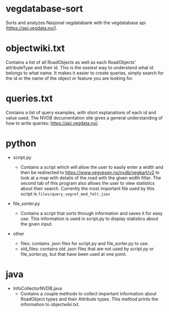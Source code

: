 # vegdatabase-sort
Sorts and analyzes Nasjonal vegdatabank with the vegdatabase api (https://api.vegdata.no/).

# objectwiki.txt
Contains a list of all RoadObjects as well as each RoadObjects' attributeType and their id. This is the easiest way to understand what id belongs to what name. It makes it easier to create queries, simply search for the id or the name of the object or feature you are looking for.

# queries.txt
Contains a list of query examples, with short explanations of each id and value used. The NVDB documentation site gives a general understanding of how to write queries: https://api.vegdata.no/.

# python
- script.py
  - Contains a script which will allow the user to easily enter a width and then be redirected to https://www.vegvesen.no/nvdb/vegkart/v2 to look at a map with details of the road with the given width filter. The second tab of this program also allows the user to view statistics about their search. Currently the most important file used by this script is ```files/query_vegref_med_felt.json```

- file_sorter.py
  - Contains a script that sorts through information and saves it for easy use. This information is used in script.py to display statistics about the given input.

- other
  - files: contains .json files for script.py and file_sorter.py to use.
  - old_files: contains old .json files that are not used by script.py or file_sorter.py, but that have been used at one point.

# java
- InfoCollectorNVDB.java
  - Contains a couple methods to collect important information about RoadObject types and  their Attribute types. This method prints the information to objectwiki.txt.

